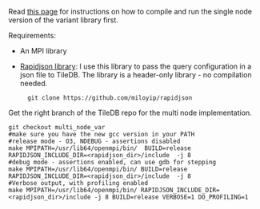 Read [this page](https://github.com/Intel-HSS/TileDB/wiki/Using-the-variant-specific-customizations) for instructions on how to compile and run the single node version of the variant library first.

Requirements:
* An MPI library
* [Rapidjson library](https://github.com/miloyip/rapidjson): I use this library to pass the query configuration in a json file to TileDB. The library is a header-only library - no compilation needed.

        git clone https://github.com/miloyip/rapidjson

Get the right branch of the TileDB repo for the multi node implementation.

    git checkout multi_node_var
    #make sure you have the new gcc version in your PATH
    #release mode - O3, NDEBUG - assertions disabled
    make MPIPATH=/usr/lib64/openmpi/bin/  BUILD=release RAPIDJSON_INCLUDE_DIR=<rapidjson_dir>/include  -j 8
    #debug mode - assertions enabled, can use gdb for stepping
    make MPIPATH=/usr/lib64/openmpi/bin/ BUILD=release RAPIDJSON_INCLUDE_DIR=<rapidjson_dir>/include  -j 8
    #Verbose output, with profiling enabled
    make MPIPATH=/usr/lib64/openmpi/bin/ RAPIDJSON_INCLUDE_DIR=<rapidjson_dir>/include -j 8 BUILD=release VERBOSE=1 DO_PROFILING=1

